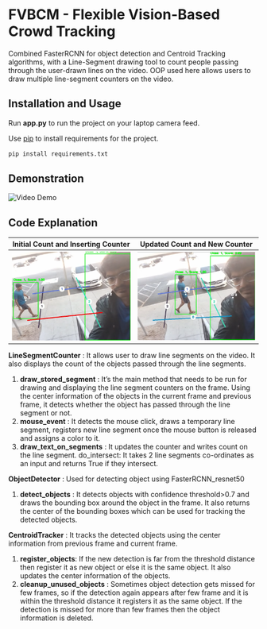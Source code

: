 # FVBCM - Flexible Vision-Based Crowd Tracking
Combined FasterRCNN for object detection and Centroid Tracking algorithms, with a Line-Segment drawing tool to count people passing through the user-drawn lines on the video. OOP used here allows users to draw multiple line-segment counters on the video.

## Installation and Usage

Run **app.py** to run the project on your laptop camera feed.

Use [pip](https://pip.pypa.io/en/stable/) to install requirements for the project.

```bash
pip install requirements.txt
```


## Demonstration

![Video Demo](./images/VideoDemo.gif)


## Code Explanation

| **Initial Count and Inserting Counter**  | **Updated Count and New Counter** |
| :-------------: |:-------------:|
| ![Initial Snap](./images/Initial_Image.png)      | ![Final Snap](./images/Final_Image.png "This is a sample image.")     |

**LineSegmentCounter** : It allows user to draw line segments on the video. It also displays the count of the objects passed through the line segments.

1) **draw_stored_segment** : It’s the main method that needs to be run for drawing and displaying the line segment counters on the frame. Using the center information of the objects in the current frame and previous frame, it detects whether the object has passed through the line segment or not.
2) **mouse_event** : It detects the mouse click, draws a temporary line segment, registers new line segment once the mouse button is released and assigns a color to it.
3) **draw_text_on_segments** : It updates the counter and writes count on the line segment.
do_intersect: It takes 2 line segments co-ordinates as an input and returns True if they intersect.

**ObjectDetector** : Used for detecting object using FasterRCNN_resnet50
1) **detect_objects** : It detects objects with confidence threshold>0.7 and draws the bounding box around the object in the frame. It also returns the center of the bounding boxes which can be used for tracking the detected objects.

**CentroidTracker** : It tracks the detected objects using the center information from previous frame and current frame. 
1) **register_objects**: If the new detection is far from the threshold distance then register it as new object or else it is the same object. It also updates the center information of the objects.
2) **cleanup_unused_objects** : Sometimes object detection gets missed for few frames, so if the detection again appears after few frame and it is within the threshold distance it registers it as the same object. If the detection is missed for more than few frames then the object information is deleted.
